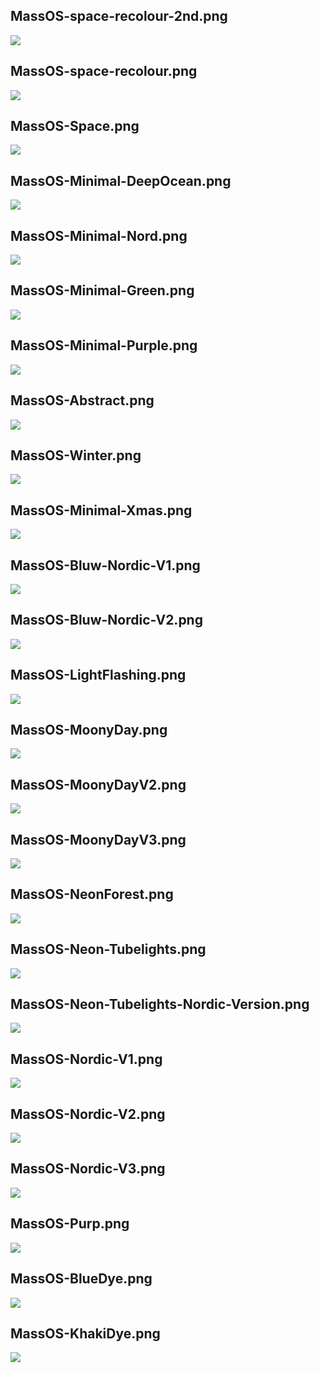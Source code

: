 ## MassOS-space-recolour-2nd.png
![](Wallpapers/MassOS-space-recoloured-3rd.png)
## MassOS-space-recolour.png
![](Wallpapers/MassOS-space-recolour.png)
## MassOS-Space.png
![](Wallpapers/MassOS-space.png)
## MassOS-Minimal-DeepOcean.png 
![](Wallpapers/MassOS-Minimal-DeepOcean.png)
## MassOS-Minimal-Nord.png
![](Wallpapers/MassOS-Minimal-Nord.png)
## MassOS-Minimal-Green.png
![](Wallpapers/MassOS-Minimal-Green.png)
## MassOS-Minimal-Purple.png
![](Wallpapers/MassOS-Minimal-Purple.png)
## MassOS-Abstract.png 
![](Wallpapers/MassOS-Abstract.png)
## MassOS-Winter.png
![](Wallpapers/MassOS-Winter.png)
## MassOS-Minimal-Xmas.png
![](Wallpapers/MassOS-Minimal-Xmas.png)
## MassOS-Bluw-Nordic-V1.png
![](Wallpapers/MassOS-Bluw-Nordic-V1.png)
## MassOS-Bluw-Nordic-V2.png
![](Wallpapers/MassOS-Bluw-Nordic-V2.png)
## MassOS-LightFlashing.png
![](Wallpapers/MassOS-LightFlashing.png)
## MassOS-MoonyDay.png
![](Wallpapers/MassOS-MoonyDay.png)
## MassOS-MoonyDayV2.png
![](Wallpapers/MassOS-MoonyDayV2.png)
## MassOS-MoonyDayV3.png
![](Wallpapers/MassOS-MoonyDayV3.png)
## MassOS-NeonForest.png
![](Wallpapers/MassOS-NeonForest.png)
## MassOS-Neon-Tubelights.png
![](Wallpapers/MassOS-Neon-Tubelights.png)
## MassOS-Neon-Tubelights-Nordic-Version.png
![](Wallpapers/MassOS-Neon-Tubelights-Nordic-Version.png)
## MassOS-Nordic-V1.png
![](Wallpapers/MassOS-Nordic-V1.png)
## MassOS-Nordic-V2.png
![](Wallpapers/MassOS-Nordic-V2.png)
## MassOS-Nordic-V3.png
![](Wallpapers/MassOS-Nordic-V3.png)
## MassOS-Purp.png
![](Wallpapers/MassOS-Purp.png)
## MassOS-BlueDye.png
![](Wallpapers/MassOS-BlueDye.png)
## MassOS-KhakiDye.png
![](Wallpapers/MassOS-KhakiDye.png)



